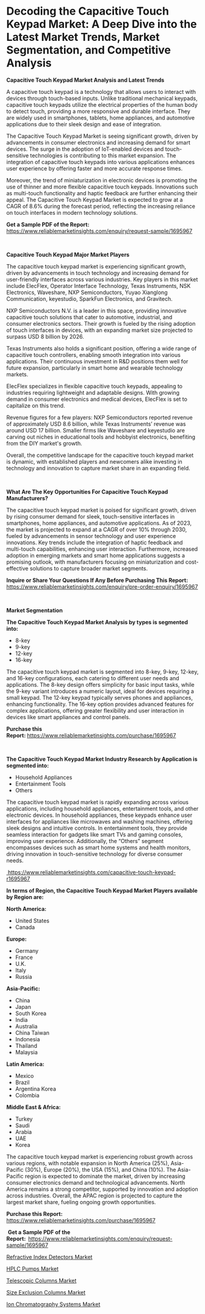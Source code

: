 <p><h1>Decoding the Capacitive Touch Keypad Market: A Deep Dive into the Latest Market Trends, Market Segmentation, and Competitive Analysis</h1></p><p><strong>Capacitive Touch Keypad Market Analysis and Latest Trends</strong></p>
<p><p>A capacitive touch keypad is a technology that allows users to interact with devices through touch-based inputs. Unlike traditional mechanical keypads, capacitive touch keypads utilize the electrical properties of the human body to detect touch, providing a more responsive and durable interface. They are widely used in smartphones, tablets, home appliances, and automotive applications due to their sleek design and ease of integration.</p><p>The Capacitive Touch Keypad Market is seeing significant growth, driven by advancements in consumer electronics and increasing demand for smart devices. The surge in the adoption of IoT-enabled devices and touch-sensitive technologies is contributing to this market expansion. The integration of capacitive touch keypads into various applications enhances user experience by offering faster and more accurate response times. </p><p>Moreover, the trend of miniaturization in electronic devices is promoting the use of thinner and more flexible capacitive touch keypads. Innovations such as multi-touch functionality and haptic feedback are further enhancing their appeal. The Capacitive Touch Keypad Market is expected to grow at a CAGR of 8.6% during the forecast period, reflecting the increasing reliance on touch interfaces in modern technology solutions.</p></p>
<p><strong>Get a Sample PDF of the Report:&nbsp;</strong> <a href="https://www.reliablemarketinsights.com/enquiry/request-sample/1695967?utm_campaign=1584&utm_medium=2&utm_source=Github&utm_content=ia&utm_term=19102024&utm_id=capacitive-touch-keypad">https://www.reliablemarketinsights.com/enquiry/request-sample/1695967</a></p>
<p>&nbsp;</p>
<p><strong>Capacitive Touch Keypad Major Market Players</strong></p>
<p><p>The capacitive touch keypad market is experiencing significant growth, driven by advancements in touch technology and increasing demand for user-friendly interfaces across various industries. Key players in this market include ElecFlex, Operator Interface Technology, Texas Instruments, NSK Electronics, Waveshare, NXP Semiconductors, Yuyao Xianglong Communication, keyestudio, SparkFun Electronics, and Gravitech.</p><p>NXP Semiconductors N.V. is a leader in this space, providing innovative capacitive touch solutions that cater to automotive, industrial, and consumer electronics sectors. Their growth is fueled by the rising adoption of touch interfaces in devices, with an expanding market size projected to surpass USD 8 billion by 2026.</p><p>Texas Instruments also holds a significant position, offering a wide range of capacitive touch controllers, enabling smooth integration into various applications. Their continuous investment in R&D positions them well for future expansion, particularly in smart home and wearable technology markets.</p><p>ElecFlex specializes in flexible capacitive touch keypads, appealing to industries requiring lightweight and adaptable designs. With growing demand in consumer electronics and medical devices, ElecFlex is set to capitalize on this trend.</p><p>Revenue figures for a few players: NXP Semiconductors reported revenue of approximately USD 8.6 billion, while Texas Instruments’ revenue was around USD 17 billion. Smaller firms like Waveshare and keyestudio are carving out niches in educational tools and hobbyist electronics, benefiting from the DIY market's growth.</p><p>Overall, the competitive landscape for the capacitive touch keypad market is dynamic, with established players and newcomers alike investing in technology and innovation to capture market share in an expanding field.</p></p>
<p>&nbsp;</p>
<p><strong>What Are The Key Opportunities For Capacitive Touch Keypad Manufacturers?</strong></p>
<p><p>The capacitive touch keypad market is poised for significant growth, driven by rising consumer demand for sleek, touch-sensitive interfaces in smartphones, home appliances, and automotive applications. As of 2023, the market is projected to expand at a CAGR of over 10% through 2030, fueled by advancements in sensor technology and user experience innovations. Key trends include the integration of haptic feedback and multi-touch capabilities, enhancing user interaction. Furthermore, increased adoption in emerging markets and smart home applications suggests a promising outlook, with manufacturers focusing on miniaturization and cost-effective solutions to capture broader market segments.</p></p>
<p><strong>Inquire or Share Your Questions If Any Before Purchasing This Report:</strong> <a href="https://www.reliablemarketinsights.com/enquiry/pre-order-enquiry/1695967?utm_campaign=1584&utm_medium=2&utm_source=Github&utm_content=ia&utm_term=19102024&utm_id=capacitive-touch-keypad">https://www.reliablemarketinsights.com/enquiry/pre-order-enquiry/1695967</a></p>
<p>&nbsp;</p>
<p><strong>Market Segmentation</strong></p>
<p><strong>The Capacitive Touch Keypad Market Analysis by types is segmented into:</strong></p>
<p><ul><li>8-key</li><li>9-key</li><li>12-key</li><li>16-key</li></ul></p>
<p><p>The capacitive touch keypad market is segmented into 8-key, 9-key, 12-key, and 16-key configurations, each catering to different user needs and applications. The 8-key design offers simplicity for basic input tasks, while the 9-key variant introduces a numeric layout, ideal for devices requiring a small keypad. The 12-key keypad typically serves phones and appliances, enhancing functionality. The 16-key option provides advanced features for complex applications, offering greater flexibility and user interaction in devices like smart appliances and control panels.</p></p>
<p><strong>Purchase this Report:&nbsp;</strong><a href="https://www.reliablemarketinsights.com/purchase/1695967?utm_campaign=1584&utm_medium=2&utm_source=Github&utm_content=ia&utm_term=19102024&utm_id=capacitive-touch-keypad">https://www.reliablemarketinsights.com/purchase/1695967</a></p>
<p>&nbsp;</p>
<p><strong>The Capacitive Touch Keypad Market Industry Research by Application is segmented into:</strong></p>
<p><ul><li>Household Appliances</li><li>Entertainment Tools</li><li>Others</li></ul></p>
<p><p>The capacitive touch keypad market is rapidly expanding across various applications, including household appliances, entertainment tools, and other electronic devices. In household appliances, these keypads enhance user interfaces for appliances like microwaves and washing machines, offering sleek designs and intuitive controls. In entertainment tools, they provide seamless interaction for gadgets like smart TVs and gaming consoles, improving user experience. Additionally, the “Others” segment encompasses devices such as smart home systems and health monitors, driving innovation in touch-sensitive technology for diverse consumer needs.</p></p>
<p><a href="https://www.reliablemarketinsights.com/capacitive-touch-keypad-r1695967?utm_campaign=1584&utm_medium=2&utm_source=Github&utm_content=ia&utm_term=19102024&utm_id=capacitive-touch-keypad">&nbsp;https://www.reliablemarketinsights.com/capacitive-touch-keypad-r1695967</a></p>
<p><strong>In terms of Region, the Capacitive Touch Keypad Market Players available by Region are:</strong></p>
<p>
    <p> <strong> North America: </strong>
        <ul>
            <li>United States</li>
            <li>Canada</li>
        </ul>
        </p> 
    <p> <strong> Europe: </strong>
        <ul>
            <li>Germany</li>
            <li>France</li>
            <li>U.K.</li>
            <li>Italy</li>
            <li>Russia</li>
        </ul>
        </p> 
    <p> <strong> Asia-Pacific: </strong>
        <ul>
            <li>China</li>
            <li>Japan</li>
            <li>South Korea</li>
            <li>India</li>
            <li>Australia</li>
            <li>China Taiwan</li>
            <li>Indonesia</li>
            <li>Thailand</li>
            <li>Malaysia</li>
        </ul>
        </p> 
    <p> <strong> Latin America: </strong>
        <ul>
            <li>Mexico</li>
            <li>Brazil</li>
            <li>Argentina Korea</li>
            <li>Colombia</li>
        </ul>
        </p> 
    <p> <strong> Middle East & Africa: </strong>
        <ul>
            <li>Turkey</li>
            <li>Saudi</li>
            <li>Arabia</li>
            <li>UAE</li>
            <li>Korea</li>
        </ul>
    </p>
    </p>
<p><p>The capacitive touch keypad market is experiencing robust growth across various regions, with notable expansion in North America (25%), Asia-Pacific (30%), Europe (20%), the USA (15%), and China (10%). The Asia-Pacific region is expected to dominate the market, driven by increasing consumer electronics demand and technological advancements. North America remains a strong competitor, supported by innovation and adoption across industries. Overall, the APAC region is projected to capture the largest market share, fueling ongoing growth opportunities.</p></p>
<p><strong>Purchase this Report: </strong><a href="https://www.reliablemarketinsights.com/purchase/1695967?utm_campaign=1584&utm_medium=2&utm_source=Github&utm_content=ia&utm_term=19102024&utm_id=capacitive-touch-keypad">https://www.reliablemarketinsights.com/purchase/1695967</a></p>
<p>&nbsp;<strong>Get a Sample PDF of the Report:&nbsp;&nbsp;</strong><a href="https://www.reliablemarketinsights.com/enquiry/request-sample/1695967?utm_campaign=1584&utm_medium=2&utm_source=Github&utm_content=ia&utm_term=19102024&utm_id=capacitive-touch-keypad">https://www.reliablemarketinsights.com/enquiry/request-sample/1695967</a></p>
<p><strong></strong></p>
<p><p><a href="https://www.linkedin.com/pulse/decoding-refractive-index-detectors-industry-dynamics-strategic-wya9c?utm_campaign=1584&utm_medium=2&utm_source=Github&utm_content=ia&utm_term=19102024&utm_id=capacitive-touch-keypad">Refractive Index Detectors Market</a></p><p><a href="https://www.linkedin.com/pulse/hplc-pumps-market-transformation-comparative-analysis-2024-2031-ng7wc?utm_campaign=1584&utm_medium=2&utm_source=Github&utm_content=ia&utm_term=19102024&utm_id=capacitive-touch-keypad">HPLC Pumps Market</a></p><p><a href="https://www.linkedin.com/pulse/navigating-global-telescopic-columns-market-from-trends-strategy-kstlc?utm_campaign=1584&utm_medium=2&utm_source=Github&utm_content=ia&utm_term=19102024&utm_id=capacitive-touch-keypad">Telescopic Columns Market</a></p><p><a href="https://www.linkedin.com/pulse/global-size-exclusion-columns-market-exploring-share-trends-47chc?utm_campaign=1584&utm_medium=2&utm_source=Github&utm_content=ia&utm_term=19102024&utm_id=capacitive-touch-keypad">Size Exclusion Columns Market</a></p><p><a href="https://www.linkedin.com/pulse/ion-chromatography-systems-market-regional-outlook-competition-4byfc?utm_campaign=1584&utm_medium=2&utm_source=Github&utm_content=ia&utm_term=19102024&utm_id=capacitive-touch-keypad">Ion Chromatography Systems Market</a></p></p>